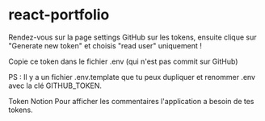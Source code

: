 # react-portfolio
Rendez-vous sur la page settings GitHub sur les tokens, ensuite clique sur "Generate new token" et choisis "read user" uniquement !

Copie ce token dans le fichier .env (qui n'est pas commit sur GitHub)

PS : Il y a un fichier .env.template que tu peux dupliquer et renommer .env avec la clé GITHUB_TOKEN.

Token Notion
Pour afficher les commentaires l'application a besoin de tes tokens.
